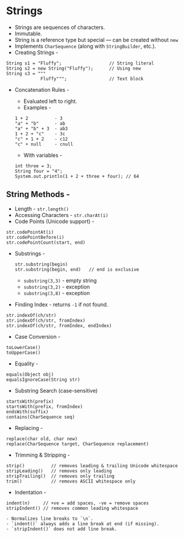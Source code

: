 # Strings

- Strings are sequences of characters.
- Immutable.
- String is a reference type but special — can be created without `new`
- Implements `CharSequence` (along with `StringBuilder`, etc.).
- Creating Strings -
```
String s1 = "Fluffy";                  // String literal
String s2 = new String("Fluffy");      // Using new
String s3 = """
             Fluffy""";                // Text block
```

- Concatenation Rules -
    - Evaluated left to right.
    - Examples -
    ```
    1 + 2          - 3
    "a" + "b"      - ab
    "a" + "b" + 3  - ab3
    1 + 2 + "c"    - 3c
    "c" + 1 + 2    - c12
    "c" + null     - cnull
    ```

    - With variables -
    ```
    int three = 3;
    String four = "4";
    System.out.println(1 + 2 + three + four); // 64
    ```

## String Methods -
- Length - `str.length()`
- Accessing Characters - `str.charAt(i) `
- Code Points (Unicode support) -
```
str.codePointAt(i)
str.codePointBefore(i)
str.codePointCount(start, end)
```

- Substrings -
    ```
    str.substring(begin)
    str.substring(begin, end)   // end is exclusive
    ```

    - `substring(3,3)` - empty string
    - `substring(3,2)` - exception
    - `substring(3,8)` - exception
    
- Finding Index - returns `-1` if not found.
```
str.indexOf(ch/str)
str.indexOf(ch/str, fromIndex)
str.indexOf(ch/str, fromIndex, endIndex)
```

- Case Conversion - 
```
toLowerCase()
toUpperCase()
```

- Equality - 
```
equals(Object obj)
equalsIgnoreCase(String str)
```

- Substring Search (case-sensitive)
```
startsWith(prefix)
startsWith(prefix, fromIndex)
endsWith(suffix)
contains(CharSequence seq)
```

- Replacing -
```
replace(char old, char new)
replace(CharSequence target, CharSequence replacement)
```

- Trimming & Stripping -
```
strip()          // removes leading & trailing Unicode whitespace
stripLeading()   // removes only leading
stripTrailing()  // removes only trailing
trim()           // removes ASCII whitespace only
```

- Indentation -
```
indent(n)     // +ve = add spaces, -ve = remove spaces
stripIndent() // removes common leading whitespace
```

    - Normalizes line breaks to `\n`.
    - `indent()` always adds a line break at end (if missing).
    - `stripIndent()` does not add line break.

